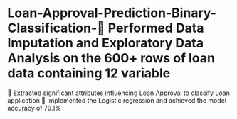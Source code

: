 # Loan-Approval-Prediction-Binary-Classification-	Performed Data Imputation and Exploratory Data Analysis on the 600+ rows of loan data containing 12 variable  
	Extracted significant attributes influencing Loan Approval to classify Loan application
	Implemented the Logistic regression and achieved the model accuracy of 79.1%
